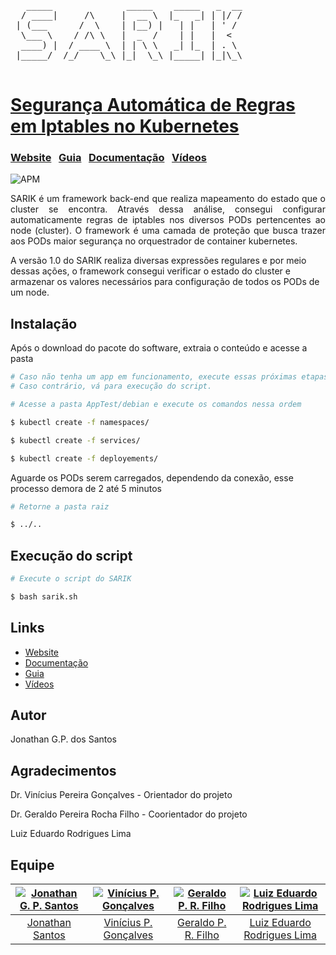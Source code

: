 <pre>
   _____              _____    _____   _  __
  / ____|     /\     |  __ \  |_   _| | |/ /
 | (___      /  \    | |__) |   | |   | ' / 
  \___ \    / /\ \   |  _  /    | |   |  <  
  ____) |  / ____ \  | | \ \   _| |_  | . \ 
 |_____/  /_/    \_\ |_|  \_\ |_____| |_|\_\
                                            
</pre>
# [Segurança Automática de Regras em Iptables no Kubernetes](http://sarik.org)

### [Website](https://sarik.org/)  &nbsp; [Guia](http://sarik.org/guia) &nbsp;  [Documentação](http://sarik.org/documentation.html)  &nbsp; [Vídeos](http://sarik.org/videos) &nbsp;

![APM](https://img.shields.io/apm/v/vim-mode?color=blue&label=SARIK&logo=SARIK&logoColor=blue) 
<p align="justify">
SARIK é um framework back-end que realiza mapeamento do estado que o cluster se encontra. Através dessa análise, consegui configurar automaticamente regras de iptables nos diversos PODs pertencentes ao node (cluster). O framework é uma camada de proteção que busca trazer aos PODs maior segurança no orquestrador de container kubernetes.

A versão 1.0 do SARIK realiza diversas expressões regulares e por meio dessas ações, o framework consegui verificar o estado do cluster e armazenar os valores necessários para configuração de todos os PODs de um node.
</p>

## Instalação &nbsp;
Após o download do pacote do software, extraia o conteúdo e acesse a pasta
```sh
# Caso não tenha um app em funcionamento, execute essas próximas etapas para testar o SARIK.
# Caso contrário, vá para execução do script.

# Acesse a pasta AppTest/debian e execute os comandos nessa ordem

$ kubectl create -f namespaces/
```
```sh
$ kubectl create -f services/
```
```sh
$ kubectl create -f deployements/
```

Aguarde os PODs serem carregados, dependendo da conexão, esse processo demora de 2 até 5 minutos

```sh
# Retorne a pasta raiz

$ ../..
```

## Execução do script
```sh
# Execute o script do SARIK

$ bash sarik.sh
```

## Links &nbsp;

- [Website](https://sarik.org)
- [Documentação](https://sarik.org/documentation.html)
- [Guia](https://sarik.org/guia)
- [Vídeos](https://sarik.org/video)

## Autor &nbsp;

Jonathan G.P. dos Santos

## Agradecimentos &nbsp;

Dr. Vinícius Pereira Gonçalves  - Orientador do projeto

Dr. Geraldo Pereira Rocha Filho - Coorientador do projeto

Luiz Eduardo Rodrigues Lima

## Equipe &nbsp;

[![Jonathan G. P. Santos](https://avatars.githubusercontent.com/u/8846965?v=4)](https://orcid.org/0000-0003-1830-0055) |  [![Vinícius P. Gonçalves](https://i1.rgstatic.net/ii/profile.image/616114119778305-1523904461708_Q128/Vinicius-Goncalves-5.jpg)](https://orcid.org/0000-0002-3771-2605) |  [![Geraldo P. R. Filho](http://www.pesquisar.unb.br/img/fotos/7417585446064168.jpg)](https://orcid.org/0000-0001-6795-2768) | [![Luiz Eduardo Rodrigues Lima](https://media-exp1.licdn.com/dms/image/C4E03AQGU8RC9NosMjg/profile-displayphoto-shrink_200_200/0/1613114618401?e=1648684800&v=beta&t=8O__1iTA82-WGzdcmtEaEeEuQw6YGZs8bAWzXdrnMrw)](https://br.linkedin.com/in/luizerl?trk=people-guest_people_search-card)
|:---:|:---:|:---:|:---:|
[Jonathan Santos](http://github.com/jonathamgg) | [Vinícius P. Gonçalves](https://orcid.org/0000-0002-3771-2605) | [Geraldo P. R. Filho](https://orcid.org/0000-0001-6795-2768) | [Luiz Eduardo Rodrigues Lima](https://br.linkedin.com/in/luizerl?trk=people-guest_people_search-card) |
